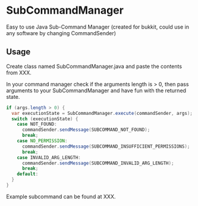 # SubCommandManager
Easy to use Java Sub-Command Manager (created for bukkit, could use in any software by changing CommandSender)

## Usage

Create class named SubCommandManager.java and paste the contents from XXX.

In your command manager check if the arguments length is > 0, then pass arguments to your SubCommandManager and have fun with the returned state.

```java
if (args.length > 0) {
  var executionState = SubCommandManager.execute(commandSender, args);
  switch (executionState) {
    case NOT_FOUND:
      commandSender.sendMessage(SUBCOMMAND_NOT_FOUND);
      break;
    case NO_PERMISSION: 
      commandSender.sendMessage(SUBCOMMAND_INSUFFICIENT_PERMISSIONS);
      break;
    case INVALID_ARG_LENGTH: 
      commandSender.sendMessage(SUBCOMMAND_INVALID_ARG_LENGTH);
      break;
    default:
  }
}
```

Example subcommand can be found at XXX.
